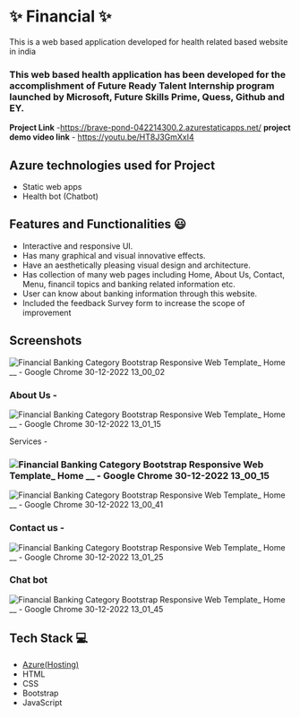 # ✨  Financial ✨

This is a web based application developed for health related based website in india

### This web based health application has been developed for the accomplishment of Future Ready Talent Internship program launched by Microsoft, Future Skills Prime, Quess, Github and EY.


**Project Link** -https://brave-pond-042214300.2.azurestaticapps.net/
**project demo video link** - https://youtu.be/HT8J3GmXxI4

## Azure technologies used for Project

- Static web apps
- Health bot (Chatbot)

## Features and Functionalities 😃

- Interactive and responsive UI.
- Has many graphical and visual innovative effects.
- Have an aesthetically pleasing visual design and architecture.
- Has collection of many web pages including Home, About Us, Contact, Menu, financil topics and banking related information etc.
- User can know about banking information through this website.
- Included the feedback Survey form to increase the scope of improvement 

## Screenshots



![Financial Banking Category Bootstrap Responsive Web Template_ Home __ - Google Chrome 30-12-2022 13_00_02](https://user-images.githubusercontent.com/117890250/210045874-1ef83bb8-b72f-4f56-82eb-1eadfb04a2b0.png)

   

### About Us -

![Financial Banking Category Bootstrap Responsive Web Template_ Home __ - Google Chrome 30-12-2022 13_01_15](https://user-images.githubusercontent.com/117890250/210045900-c54ca87d-d1d4-4ece-a8af-9bbfaa253abe.png)



Services -
### ![Financial Banking Category Bootstrap Responsive Web Template_ Home __ - Google Chrome 30-12-2022 13_00_15](https://user-images.githubusercontent.com/117890250/210045950-da570032-95d5-4afb-ac33-092b51a7ab08.png)
![Financial Banking Category Bootstrap Responsive Web Template_ Home __ - Google Chrome 30-12-2022 13_00_41](https://user-images.githubusercontent.com/117890250/210045987-3b43e3e5-0c46-496a-a1ff-2bafb3f8e5a5.png)


### Contact us -
![Financial Banking Category Bootstrap Responsive Web Template_ Home __ - Google Chrome 30-12-2022 13_01_25](https://user-images.githubusercontent.com/117890250/210046027-1b16db1a-d51d-4fc3-8822-b7e28ce25483.png)



### Chat bot

![Financial Banking Category Bootstrap Responsive Web Template_ Home __ - Google Chrome 30-12-2022 13_01_45](https://user-images.githubusercontent.com/117890250/210046046-b4f1e4fe-c8c1-4f17-a9a1-a55c874aee63.png)



## Tech Stack 💻

- [Azure(Hosting)](https://azure.microsoft.com/en-in/features/azure-portal/)
- HTML
- CSS
- Bootstrap
- JavaScript
